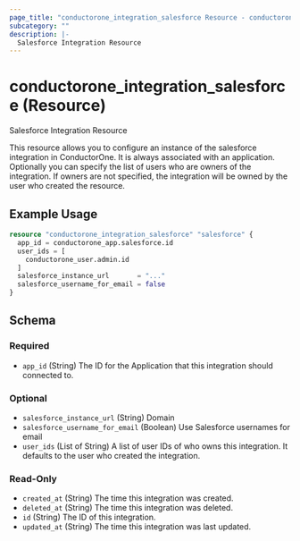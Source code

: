 ```yaml
---
page_title: "conductorone_integration_salesforce Resource - conductorone"
subcategory: ""
description: |-
  Salesforce Integration Resource
---
```


# conductorone_integration_salesforce (Resource)

Salesforce Integration Resource

This resource allows you to configure an instance of the salesforce integration in ConductorOne.
It is always associated with an application. Optionally you can specify the list of users who are owners of the integration.
If owners are not specified, the integration will be owned by the user who created the resource.

## Example Usage

```terraform
resource "conductorone_integration_salesforce" "salesforce" {
  app_id = conductorone_app.salesforce.id
  user_ids = [
    conductorone_user.admin.id
  ]
  salesforce_instance_url       = "..."
  salesforce_username_for_email = false
}
```

<!-- schema generated by tfplugindocs -->
## Schema

### Required

- `app_id` (String) The ID for the Application that this integration should connected to.

### Optional

- `salesforce_instance_url` (String) Domain
- `salesforce_username_for_email` (Boolean) Use Salesforce usernames for email
- `user_ids` (List of String) A list of user IDs of who owns this integration. It defaults to the user who created the integration.

### Read-Only

- `created_at` (String) The time this integration was created.
- `deleted_at` (String) The time this integration was deleted.
- `id` (String) The ID of this integration.
- `updated_at` (String) The time this integration was last updated.
